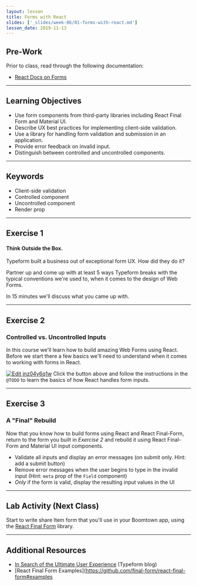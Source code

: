 ```yaml
---
layout: lesson
title: Forms with React
slides: ['_slides/week-06/01-forms-with-react.md']
lesson_date: 2019-11-13
---
```


## Pre-Work

Prior to class, read through the following documentation:

- [React Docs on Forms](https://facebook.github.io/react/docs/forms.html)

---

## Learning Objectives

- Use form components from third-party libraries including React Final Form and Material UI.
- Describe UX best practices for implementing client-side validation.
- Use a library for handling form validation and submission in an application.
- Provide error feedback on invalid input.
- Distinguish between controlled and uncontrolled components.

---

## Keywords

- Client-side validation
- Controlled component
- Uncontrolled component
- Render prop

---

## Exercise 1

#### Think Outside the Box.

Typeform built a business out of exceptional form UX. How did they do it?

Partner up and come up with at least 5 ways Typeform breaks with the typical conventions we're used to, when it comes to the design of Web Forms.

In 15 minutes we'll discuss what you came up with.

---

## Exercise 2

### Controlled vs. Uncontrolled Inputs

In this course we'll learn how to build amazing Web Forms using React. Before we start there a few
basics we'll need to understand when it comes to working with forms in React.

[![Edit jnz04y6q1w](https://codesandbox.io/static/img/play-codesandbox.svg)](https://codesandbox.io/s/jnz04y6q1w?moduleview=1&view=editor)
Click the button above and follow the instructions in the `@TODO` to learn the basics of how React handles form inputs.

---

## Exercise 3

### A "Final" Rebuild

Now that you know how to build forms using React and React Final-Form, return to the
form you built in _Exercise 2_ and rebuild it using React Final-Form and Material UI input components.

- Validate all inputs and display an error messages (on submit only. Hint: add a submit button)
- Remove error messages when the user begins to type in the invalid input (Hint: `meta` prop of the `Field` component)
- _Only_ if the form is valid, display the resulting input values in the UI

---

## Lab Activity (Next Class)

Start to write share Item form that you'll use in your Boomtown app, using the [React Final Form](https://github.com/final-form/react-final-form) library.

---

## Additional Resources

- [In Search of the Ultimate User Experience](https://www.typeform.com/blog/human-experience/in-search-of-the-ultimate-user-experience/) (Typeform blog)
- [React Final Form Examples](https://github.com/final-form/react-final-form#examples
